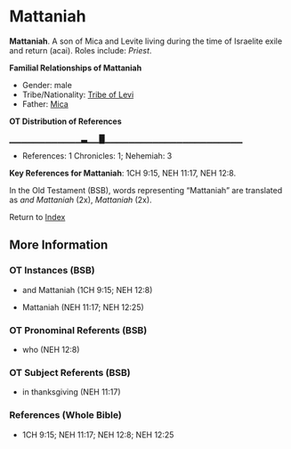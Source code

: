 # Mattaniah
**Mattaniah**. 
A son of Mica and Levite living during the time of Israelite exile and return (acai). 
Roles include: 
_Priest_. 




**Familial Relationships of Mattaniah**


* Gender: male
* Tribe/Nationality: [Tribe of Levi](../../../groups/md/acai/Levi.md)
* Father: [Mica](Mica.md)


**OT Distribution of References**

▁▁▁▁▁▁▁▁▁▁▁▁▃▁▁█▁▁▁▁▁▁▁▁▁▁▁▁▁▁▁▁▁▁▁▁▁▁▁
* References: 1 Chronicles: 1; Nehemiah: 3



**Key References for Mattaniah**: 
1CH 9:15, NEH 11:17, NEH 12:8. 


In the Old Testament (BSB), words representing “Mattaniah” are translated as 
*and Mattaniah* (2x), *Mattaniah* (2x). 




Return to [Index](00-Index.md)

## More Information

### OT Instances (BSB)

* and Mattaniah (1CH 9:15; NEH 12:8)

* Mattaniah (NEH 11:17; NEH 12:25)



### OT Pronominal Referents (BSB)

* who (NEH 12:8)



### OT Subject Referents (BSB)

* in thanksgiving (NEH 11:17)



### References (Whole Bible)

* 1CH 9:15; NEH 11:17; NEH 12:8; NEH 12:25



